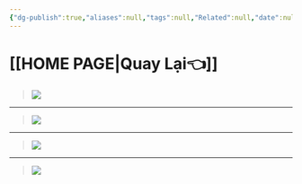 ```yaml
---
{"dg-publish":true,"aliases":null,"tags":null,"Related":null,"date":null,"URL":null,"Author":null,"image":"https://images.unsplash.com/photo-1629916318676-4b6f77aa4f6d?crop=entropy&cs=tinysrgb&fit=max&fm=jpg&ixid=M3wzNjAwOTd8MHwxfHNlYXJjaHw2NHx8aGVhcnR8ZW58MHwwfHx8MTcwNTAzNzc3NHww&ixlib=rb-4.0.3&q=80&w=1080","permalink":"/noi-dung-khoa-hoc/phan-1-danh-sach-bai-hoc/feedback-cua-hoc-vien/","dgPassFrontmatter":true,"noteIcon":"2","created":"2024-02-29T09:58:44.141+07:00","updated":"2024-01-12T12:51:39.000+07:00"}
---
```


 
# [[HOME PAGE\|Quay Lại👈]]


>![](https://i.imgur.com/Qdpslmf.png)
---
>![](https://i.imgur.com/9OATh9F.png)
---
>![](https://i.imgur.com/biaBB1X.png)
---
>![](https://i.imgur.com/xvzj3mv.png)


